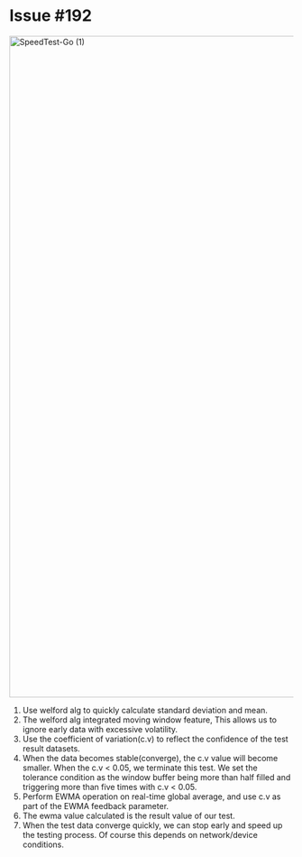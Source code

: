 # Issue #192

<img width="1172" alt="SpeedTest-Go (1)" src="https://github.com/bariiss/speedtest-go/assets/30739857/ecced0e9-830c-42d6-aa8b-e3dcf8d124d6">

1. Use welford alg to quickly calculate standard deviation and mean.
2. The welford alg integrated moving window feature, This allows us to ignore early data with excessive volatility.
3. Use the coefficient of variation(c.v) to reflect the confidence of the test result datasets.
4. When the data becomes stable(converge), the c.v value will become smaller. When the c.v < 0.05, we terminate this test. We set the tolerance condition as the window buffer being more than half filled and triggering more than five times with c.v < 0.05.
5. Perform EWMA operation on real-time global average, and use c.v as part of the EWMA feedback parameter.
6. The ewma value calculated is the result value of our test.
7. When the test data converge quickly, we can stop early and speed up the testing process. Of course this depends on network/device conditions.
